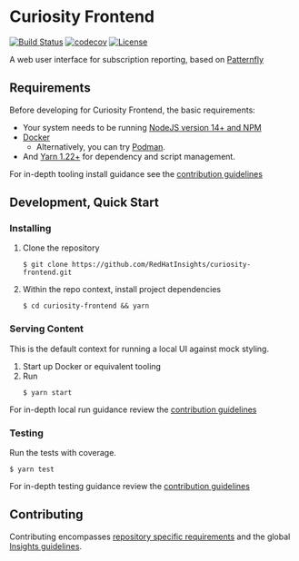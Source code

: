 # Curiosity Frontend
[![Build Status](https://travis-ci.org/RedHatInsights/curiosity-frontend.svg?branch=main)](https://travis-ci.org/RedHatInsights/curiosity-frontend)
[![codecov](https://codecov.io/gh/RedHatInsights/curiosity-frontend/branch/main/graph/badge.svg)](https://codecov.io/gh/RedHatInsights/curiosity-frontend)
[![License](https://img.shields.io/github/license/RedHatInsights/curiosity-frontend.svg)](https://github.com/RedHatInsights/curiosity-frontend/blob/main/LICENSE)

A web user interface for subscription reporting, based on [Patternfly](https://www.patternfly.org/)

## Requirements
Before developing for Curiosity Frontend, the basic requirements:
 * Your system needs to be running [NodeJS version 14+ and NPM](https://nodejs.org/)
 * [Docker](https://docs.docker.com/engine/install/)
   * Alternatively, you can try [Podman](https://github.com/containers/podman).
 * And [Yarn 1.22+](https://yarnpkg.com) for dependency and script management.

For in-depth tooling install guidance see the [contribution guidelines](./CONTRIBUTING.md#Install)

## Development, Quick Start

### Installing
  1. Clone the repository
     ```
     $ git clone https://github.com/RedHatInsights/curiosity-frontend.git
     ```

  1. Within the repo context, install project dependencies
     ```
     $ cd curiosity-frontend && yarn
     ```

### Serving Content
This is the default context for running a local UI against mock styling.

  1. Start up Docker or equivalent tooling
  2. Run
     ```
     $ yarn start
     ```

For in-depth local run guidance review the [contribution guidelines](./CONTRIBUTING.md#Serving%20Content) 

### Testing
Run the tests with coverage.

  ```
  $ yarn test
  ```

For in-depth testing guidance review the [contribution guidelines](./CONTRIBUTING.md#Testing) 

## Contributing
Contributing encompasses [repository specific requirements](./CONTRIBUTING.md) and the global [Insights guidelines](https://console.redhat.com/docs/storybook?path=/story/welcome--getting-started).
